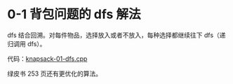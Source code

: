 # 0-1 背包问题的 dfs 解法

dfs 结合回溯。对每件物品，选择放入或者不放入，每种选择都继续往下 dfs（递归调用 dfs）。

代码：[knapsack-01-dfs.cpp](../dp/code/knapsack-01-dfs.cpp)

绿皮书 253 页还有更优化的算法。